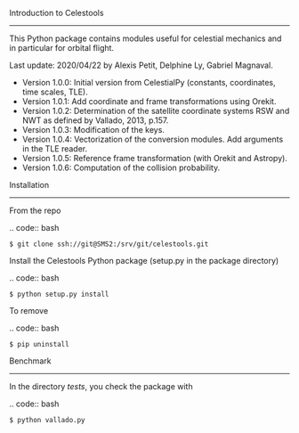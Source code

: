 Introduction to Celestools
**************************

This Python package contains modules useful for celestial mechanics and in particular for orbital flight. 

Last update: 2020/04/22 by Alexis Petit, Delphine Ly, Gabriel Magnaval.

* Version 1.0.0: Initial version from CelestialPy (constants, coordinates, time scales, TLE).
* Version 1.0.1: Add coordinate and frame transformations using Orekit.
* Version 1.0.2: Determination of the satellite coordinate systems RSW and NWT as defined by Vallado, 2013, p.157. 
* Version 1.0.3: Modification of the keys.
* Version 1.0.4: Vectorization of the conversion modules. Add arguments in the TLE reader.
* Version 1.0.5: Reference frame transformation (with Orekit and Astropy).
* Version 1.0.6: Computation of the collision probability.

Installation 
************

From the repo

.. code:: bash

    $ git clone ssh://git@SMS2:/srv/git/celestools.git

Install the Celestools Python package (setup.py in the package directory)  

.. code:: bash

    $ python setup.py install

To remove 

.. code:: bash

    $ pip uninstall

Benchmark
*********

In the directory *tests*, you check the package with

.. code:: bash

    $ python vallado.py
